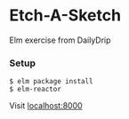# Etch-A-Sketch

Elm exercise from DailyDrip

### Setup

```
$ elm package install
$ elm-reactor
```

Visit [localhost:8000](http://localhost:8000)
